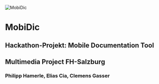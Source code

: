 ![MobiDic](https://i.imgur.com/ycP8S0R.png)
# MobiDic
## Hackathon-Projekt: Mobile Documentation Tool
## Multimedia Project FH-Salzburg
### Philipp Hamerle, Elias Cia, Clemens Gasser
